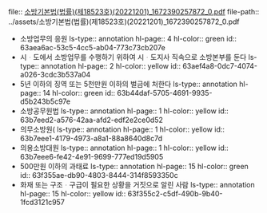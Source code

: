 file:: [소방기본법(법률)(제18523호)(20221201)_1672390257872_0.pdf](../assets/소방기본법(법률)(제18523호)(20221201)_1672390257872_0.pdf)
file-path:: ../assets/소방기본법(법률)(제18523호)(20221201)_1672390257872_0.pdf

- 소방업무의 응원
  ls-type:: annotation
  hl-page:: 4
  hl-color:: green
  id:: 63aea6ac-53c5-4cc5-ab04-773c73cb207e
- 시ᆞ도에서 소방업무를 수행하기 위하여 시ᆞ도지사 직속으로 소방본부를 둔다
  ls-type:: annotation
  hl-page:: 2
  hl-color:: yellow
  id:: 63aef4a8-0dc7-4074-a026-3cdc3b537a04
- 5년 이하의 징역 또는 5천만원 이하의 벌금에 처한다
  ls-type:: annotation
  hl-page:: 14
  hl-color:: green
  id:: 63b44daf-5705-4691-9935-d5b243b5c97e
- 소방공무원법
  ls-type:: annotation
  hl-page:: 1
  hl-color:: yellow
  id:: 63b7eed2-a576-42aa-afd2-edf2e2ce0d52
- 의무소방원(
  ls-type:: annotation
  hl-page:: 1
  hl-color:: yellow
  id:: 63b7eee1-4179-4973-a8a1-88a8640d8c7d
- 의용소방대원
  ls-type:: annotation
  hl-page:: 1
  hl-color:: yellow
  id:: 63b7eee6-fe42-4e91-9699-777ed19d5905
- 500만원 이하의 과태료
  ls-type:: annotation
  hl-page:: 15
  hl-color:: green
  id:: 63f355ae-db90-4803-8444-314f8593350c
- 화재 또는 구조ᆞ구급이 필요한 상황을 거짓으로 알린 사람
  ls-type:: annotation
  hl-page:: 15
  hl-color:: yellow
  id:: 63f355c2-c5df-490b-9b40-1fcd3121c957